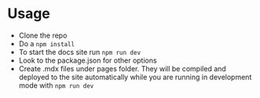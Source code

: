 # Usage

- Clone the repo
- Do a `npm install`
- To start the docs site run `npm run dev`
- Look to the package.json for other options
- Create .mdx files under pages folder. They will be compiled and deployed to the site automatically while you are running in development mode with `npm run dev`
